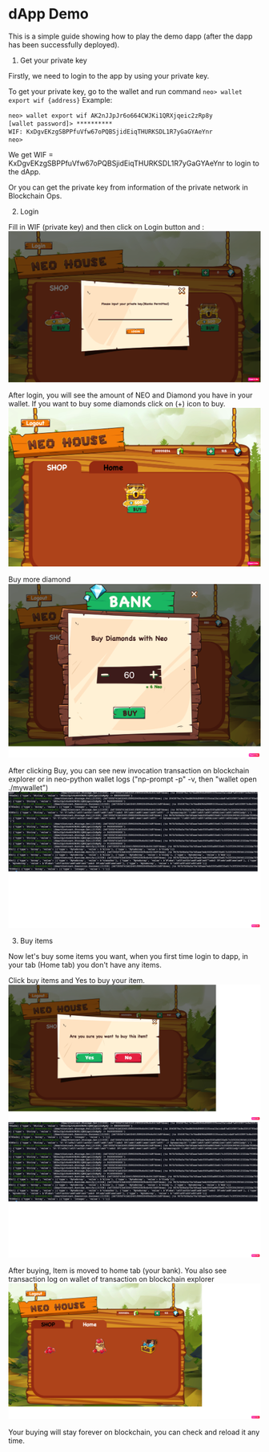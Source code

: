 # dApp Demo

This is a simple guide showing how to play the demo dapp (after the dapp has been successfully deployed).

1. Get your private key

Firstly, we need to login to the app by using your private key.

To get your private key, go to the wallet and run command `neo> wallet export wif {address}`
Example: 
```
neo> wallet export wif AK2nJJpJr6o664CWJKi1QRXjqeic2zRp8y
[wallet password]> **********
WIF: KxDgvEKzgSBPPfuVfw67oPQBSjidEiqTHURKSDL1R7yGaGYAeYnr
neo>
```
We get WIF = KxDgvEKzgSBPPfuVfw67oPQBSjidEiqTHURKSDL1R7yGaGYAeYnr to login to the dApp.

Or you can get the private key from information of the private network in Blockchain Ops.

2. Login

Fill in WIF (private key) and then click on Login button and :
<img src="login.png" alt="NEO-Tutorial"/>

After login, you will see the amount of NEO and Diamond you have in your wallet.  If you want to buy some diamonds click on (+) icon to buy.
<img src="home.png" alt="NEO-Tutorial"/>

Buy more diamond
<img src="buy_diamon.png" alt="NEO-Tutorial"/>

After clicking Buy, you can see new invocation transaction on blockchain explorer or in neo-python wallet logs ("np-prompt -p" -v, then "wallet open ./mywallet")
<img src="transaction_logs.png" alt="NEO-Tutorial"/>

3. Buy items

Now let's buy some items you want, when you first time login to dapp, in your tab (Home tab) you don't have any items.

Click buy items and Yes to buy your item.
<img src="buy_item.png" alt="NEO-Tutorial"/>
<img src="transaction_logs.png" alt="NEO-Tutorial"/>

After buying, Item is moved to home tab (your bank). You also see transaction log on wallet of transaction on blockchain explorer
<img src="home_items.png" alt="NEO-Tutorial"/>

Your buying will stay forever on blockchain, you can check and reload it any time.
